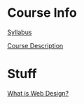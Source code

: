 # Course Info
[Syllabus](https://worreaud000.github.io/webdesign/syllabus)

[Course Description](https://worreaud000.github.io/webdesign/course-description)

# Stuff

[What is Web Design?](https://worreaud000.github.io/webdesign/what-is-web-design)
